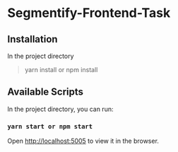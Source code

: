 # Segmentify-Frontend-Task
## Installation

In the project directory

> yarn install or npm install

## Available Scripts

In the project directory, you can run:

### `yarn start or npm start`


Open [http://localhost:5005](http://localhost:5005) to view it in the browser.
